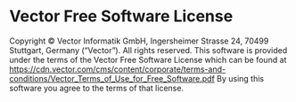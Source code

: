 Vector Free Software License
============================
Copyright © Vector Informatik GmbH, Ingersheimer Strasse 24, 70499 Stuttgart, 
Germany (“Vector”). 
All rights reserved.
This software is provided under the terms of the Vector Free Software License which 
can be found at
https://cdn.vector.com/cms/content/corporate/terms-and-conditions/Vector_Terms_of_Use_for_Free_Software.pdf
By using this software you agree to the terms of that license.